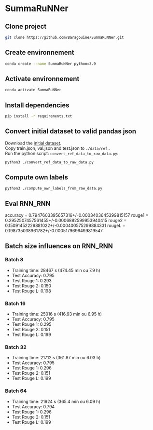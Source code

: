 # SummaRuNNer

## Clone project
```bash
git clone https://github.com/Baragouine/SummaRuNNer.git
```

## Create environnement
```bash
conda create --name SummaRuNNer python=3.9
```

## Activate environnement
```bash
conda activate SummaRuNNer
```

## Install dependencies
```bash
pip install -r requirements.txt
```

## Convert initial dataset to valid pandas json
Download the [initial dataset](https://drive.google.com/file/d/1JgsboIAs__r6XfCbkDWgmberXJw8FBWE/view?usp=sharing).  
Copy train.json, val.json and test.json to `./data/ref` .  
Run the python script: `convert_ref_data_to_raw_data.py`:
```bash
python3 ./convert_ref_data_to_raw_data.py
```

## Compute own labels
```bash
python3 ./compute_own_labels_from_raw_data.py
```

## Eval RNN_RNN
accuracy = 0.7947603395657316+/-0.0003403645399815157
rouge1 = 0.2952507457561455+/-0.0006882599953940415
rouge2 = 0.15091452229881022+/-0.000400575299884331
rougeL = 0.198735038961782+/-0.0005179696499819547

## Batch size influences on RNN_RNN
### Batch 8
 * Training time: 28467 s (474.45 min ou 7.9 h)  
 * Test Accuracy: 0.795   
 * Test Rouge 1: 0.293  
 * Test Rouge 2: 0.150 
 * Test Rouge L: 0.198

### Batch 16
 * Training time: 25016 s (416.93 min ou 6.95 h)  
 * Test Accuracy: 0.795  
 * Test Rouge 1: 0.295  
 * Test Rouge 2: 0.151
 * Test Rouge L: 0.199

### Batch 32
 * Training time: 21712 s (361.87 min ou 6.03 h)  
 * Test Accuracy: 0.795  
 * Test Rouge 1: 0.296  
 * Test Rouge 2: 0.151  
 * Test Rouge L: 0.199  

### Batch 64
 * Training time: 21924 s (365.4 min ou 6.09 h)  
 * Test Accuracy: 0.794  
 * Test Rouge 1: 0.296  
 * Test Rouge 2: 0.151
 * Test Rouge L: 0.199
